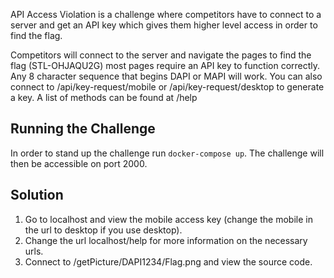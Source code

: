 API Access Violation is a challenge where competitors have to connect to a server and get an API key which gives them higher level access in order to find the flag.

Competitors will connect to the server and navigate the pages to find the flag (STL-OHJAQU2G) most pages require an API key to function correctly.
Any 8 character sequence that begins DAPI or MAPI will work.  You can also connect to /api/key-request/mobile or /api/key-request/desktop to generate a key.  A list of methods can be found at /help

## Running the Challenge

In order to stand up the challenge run `docker-compose up`. The challenge will then be accessible on port 2000.

## Solution ##

1. Go to localhost and view the mobile access key (change the mobile in the url to desktop if you use desktop).
2. Change the url localhost/help for more information on the necessary urls.
3. Connect to /getPicture/DAPI1234/Flag.png and view the source code.
